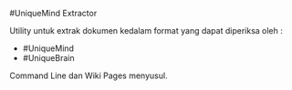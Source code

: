 #UniqueMind Extractor

Utility untuk extrak dokumen kedalam format yang dapat diperiksa oleh :
- #UniqueMind
- #UniqueBrain

Command Line dan Wiki Pages menyusul.
